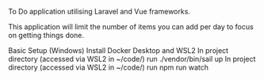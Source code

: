 To Do application utilising Laravel and Vue frameworks. 

This application will limit the number of items you can add per day to focus on getting things done.

Basic Setup (Windows)
Install Docker Desktop and WSL2
In project directory (accessed via WSL2 in ~/code/) run ./vendor/bin/sail up
In project directory (accessed via WSL2 in ~/code/) run npm run watch